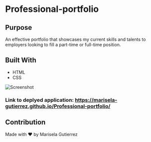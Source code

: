 # Professional-portfolio

## Purpose
An effective portfolio that showcases my current skills and talents to employers looking to fill a part-time or full-time position. 

## Built With
* HTML
* CSS


![Screenshot](./user)



### Link to deplyed application: https://marisela-gutierrez.github.io/Professional-portfolio/

## Contribution
Made with ❤️ by Marisela Gutierrez
